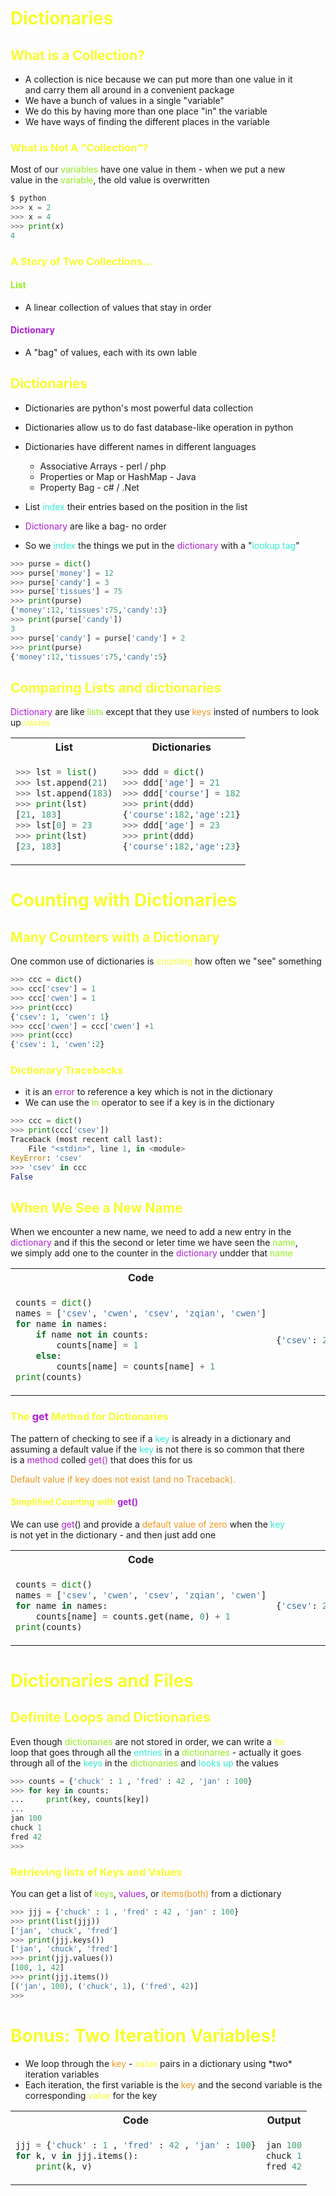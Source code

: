 # <span style="color:#f6fc2d">Dictionaries</span>

## <span style="color:#f6fc2d">What is a Collection?</span>

- A collection is nice because we can put more than one value in it<br>
  and carry them all around in a convenient package
- We have a bunch of values in a single "variable"
- We do this by having more than one place "in" the variable
- We have ways of finding the different places in the variable

### <span style="color:#f6fc2d">What is Not A "Collection"?</span>

Most of our <span style="color: #94ed1f">variables</span> have one value in them - when we put a new <br>
value in the <span style="color: #94ed1f">variable</span>, the old value is overwritten

```python
$ python
>>> x = 2
>>> x = 4
>>> print(x)
4
```

### <span style="color:#f6fc2d">A Story of Two Collections...</span>

#### <span style="color:#94ed1f">List</span>

- A linear collection of values that stay in order

#### <span style="color:#ae1fd1">Dictionary</span>

- A "bag" of values, each with its own lable

## <span style="color:#f6fc2d">Dictionaries</span>

- Dictionaries are python's most powerful data collection
- Dictionaries allow us to do fast database-like operation in python
- Dictionaries have different names in different languages

  - Associative Arrays - perl / php
  - Properties or Map or HashMap - Java
  - Property Bag - c# / .Net

- List <span style="color:#34ebd2">index</span> their entries based on the position in the list
- <span style="color:#ae1fd1">Dictionary</span> are like a bag- no order
- So we <span style="color:#34ebd2">index</span> the things we put in the <span style="color:#ae1fd1">dictionary</span> with a "<span style="color:#34ebd2">lookup tag</span>"

```python
>>> purse = dict()
>>> purse['money'] = 12
>>> purse['candy'] = 3
>>> purse['tissues'] = 75
>>> print(purse)
{'money':12,'tissues':75,'candy':3}
>>> print(purse['candy'])
3
>>> purse['candy'] = purse['candy'] + 2
>>> print(purse)
{'money':12,'tissues':75,'candy':5}
```

## <span style="color:#f6fc2d">Comparing Lists and dictionaries</span>

<span style="color:#ae1fd1">Dictionary</span> are like <span style="color: #94ed1f">lists</span> except that they use <span style="color:#ed971f">keys</span> insted of numbers to look up <span style="color:#f6fc2d">values</span>

<table>
<tr>
<th>List</th>
<th>Dictionaries</th>
</tr>
<tr>
<td>

```python
>>> lst = list()
>>> lst.append(21)
>>> lst.append(183)
>>> print(lst)
[21, 183]
>>> lst[0] = 23
>>> print(lst)
[23, 183]
```

</td>
<td>

```python
>>> ddd = dict()
>>> ddd['age'] = 21
>>> ddd['course'] = 182
>>> print(ddd)
{'course':182,'age':21}
>>> ddd['age'] = 23
>>> print(ddd)
{'course':182,'age':23}

```

</td>
</tr>
</table>

# <span style="color:#f6fc2d">Counting with Dictionaries</span>

## <span style="color:#f6fc2d">Many Counters with a Dictionary</span>

One common use of dictionaries is <span style="color:#f6fc2d">counting</span> how often we "see" something

```python
>>> ccc = dict()
>>> ccc['csev'] = 1
>>> ccc['cwen'] = 1
>>> print(ccc)
{'csev': 1, 'cwen': 1}
>>> ccc['cwen'] = ccc['cwen'] +1
>>> print(ccc)
{'csev': 1, 'cwen':2}
```

### <span style="color:#f6fc2d">Dictionary Tracebacks</span>

- it is an <span style="color:#ae1fd1">error</span> to reference a key which is not in the dictionary
- We can use the <span style="color: #94ed1f">in</span> operator to see if a key is in the dictionary

```python
>>> ccc = dict()
>>> print(ccc['csev'])
Traceback (most recent call last):
    File "<stdin>", line 1, in <module>
KeyError: 'csev'
>>> 'csev' in ccc
False
```

## <span style="color:#f6fc2d">When We See a New Name</span>

When we encounter a new name, we need to add a new entry in the <br>
<span style="color:#ae1fd1">dictionary</span> and if this the second or leter time we have seen the <span style="color: #94ed1f">name</span>,<br>
we simply add one to the counter in the <span style="color:#ae1fd1">dictionary</span> undder that <span style="color: #94ed1f">name</span>

<table>
<tr>
<th>Code</th>
<th>Output</th>
</tr>
<tr>
<td>

```python
counts = dict()
names = ['csev', 'cwen', 'csev', 'zqian', 'cwen']
for name in names:
    if name not in counts:
        counts[name] = 1
    else:
        counts[name] = counts[name] + 1
print(counts)
```

</td>
<td>

```python
{'csev': 2,'zqian':1,'cwen':2}

```

</td>
</tr>
</table>

### <span style="color:#f6fc2d">The </span><span style="color:#ae1fd1">get </span><span style="color:#f6fc2d">Method for Dictionaries</span>

The pattern of checking to see if a <span style="color:#34ebd2">key</span> is already in a dictionary and<br>
assuming a default value if the <span style="color:#34ebd2">key</span> is not there is so common that there<br>
is a <span style="color:#ae1fd1">method</span> colled <span style="color:#ae1fd1">get()</span> that does this for us<br>

<span style="color:#ed971f">Default value if key does not exist (and no Traceback).</span>

#### <span style="color:#f6fc2d">Simplified Counting with </span><span style="color:#ae1fd1">get() </span>

We can use <span style="color:#ae1fd1">get</span>() and provide a <span style="color:#ed971f">default value of zero</span> when the <span style="color:#34ebd2">key</span> <br>
is not yet in the dictionary - and then just add one

<table>
<tr>
<th>Code</th>
<th>Output</th>
</tr>
<tr>
<td>

```python
counts = dict()
names = ['csev', 'cwen', 'csev', 'zqian', 'cwen']
for name in names:
    counts[name] = counts.get(name, 0) + 1
print(counts)
```

</td>
<td>

```python
{'csev': 2,'zqian':1,'cwen':2}

```

</td>
</tr>
</table>

# <span style="color:#f6fc2d">Dictionaries and Files</span>

## <span style="color:#f6fc2d">Definite Loops and Dictionaries</span>

Even though <span style="color: #94ed1f">dictionaries</span> are not stored in order, we can write a <span style="color:#f6fc2d">for</span><br>
loop that goes through all the <span style="color:#34ebd2">entries</span> in a <span style="color: #94ed1f">dictionaries</span> - actually it goes<br>
through all of the <span style="color:#34ebd2">keys</span> in the <span style="color: #94ed1f">dictionaries</span> and <span style="color:#34ebd2">looks up</span> the values

```python
>>> counts = {'chuck' : 1 , 'fred' : 42 , 'jan' : 100}
>>> for key in counts:
...     print(key, counts[key])
...
jan 100
chuck 1
fred 42
>>>
```

### <span style="color:#f6fc2d">Retrieving lists of Keys and Values</span>

You can get a list of <span style="color: #94ed1f">keys</span>, <span style="color:#ae1fd1">values</span>, or <span style="color:#ed971f">items(both)</span> from a dictionary

```python
>>> jjj = {'chuck' : 1 , 'fred' : 42 , 'jan' : 100}
>>> print(list(jjj))
['jan', 'chuck', 'fred']
>>> print(jjj.keys())
['jan', 'chuck', 'fred']
>>> print(jjj.values())
[100, 1, 42]
>>> print(jjj.items())
[('jan', 100), ('chuck', 1), ('fred', 42)]
>>>
```

# <span style="color:#f6fc2d">Bonus: Two Iteration Variables!</span>

- We loop through the <span style="color:#ed971f">key</span> - <span style="color:#f6fc2d">value</span> pairs in a dictionary using \*two\* iteration variables
- Each iteration, the first variable is the <span style="color:#ed971f">key</span> and the second variable is the corresponding <span style="color:#f6fc2d">value</span> for the key

<table>
<tr>
<th>Code</th>
<th>Output</th>
</tr>
<tr>
<td>

```python
jjj = {'chuck' : 1 , 'fred' : 42 , 'jan' : 100}
for k, v in jjj.items():
    print(k, v)
```

</td>
<td>

```python
jan 100
chuck 1
fred 42
```

</td>
</tr>
</table>
